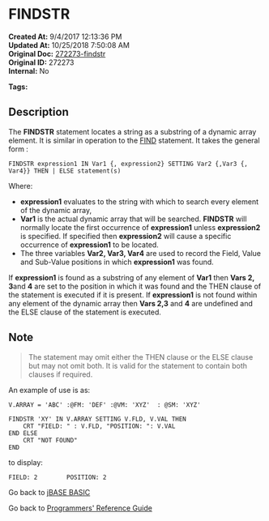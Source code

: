# FINDSTR

**Created At:** 9/4/2017 12:13:36 PM  
**Updated At:** 10/25/2018 7:50:08 AM  
**Original Doc:** [272273-findstr](https://docs.jbase.com/36868-jbase-basic/272273-findstr)  
**Original ID:** 272273  
**Internal:** No  

**Tags:**
<badge text='dynamic arrays' vertical='middle' />
<badge text='string operations' vertical='middle' />

## Description

The **FINDSTR** statement locates a string as a substring of a dynamic array element. It is similar in operation to the [FIND](./../find) statement. It takes the general form :

```
FINDSTR expression1 IN Var1 {, expression2} SETTING Var2 {,Var3 {, Var4}} THEN | ELSE statement(s)
```

Where:

- **expression1** evaluates to the string with which to search every element of the dynamic array,
- **Var1** is the actual dynamic array that will be searched. **FINDSTR** will normally locate the first occurrence of **expression1** unless **expression2** is specified. If specified then **expression2** will cause a specific occurrence of **expression1** to be located.
- The three variables **Var2, Var3, Var4** are used to record the Field, Value and Sub-Value positions in which **expression1** was found.

If **expression1** is found as a substring of any element of **Var1** then **Vars 2, 3**and **4** are set to the position in which it was found and the THEN clause of the statement is executed if it is present. If **expression1** is not found within any element of the dynamic array then **Vars 2,3** and **4** are undefined and the ELSE clause of the statement is executed.

## Note

> The statement may omit either the THEN clause or the ELSE clause but may not omit both. It is valid for the statement to contain both clauses if required.

An example of use is as:

```
V.ARRAY = 'ABC' :@FM: 'DEF' :@VM: 'XYZ'  : @SM: 'XYZ'

FINDSTR 'XY' IN V.ARRAY SETTING V.FLD, V.VAL THEN
    CRT "FIELD: " : V.FLD, "POSITION: ": V.VAL
END ELSE
    CRT "NOT FOUND"
END
```

to display:

```
FIELD: 2        POSITION: 2
```

Go back to [jBASE BASIC](./../README.md)

Go back to [Programmers' Reference Guide](./../../reference-guides/jbc/README.md)
